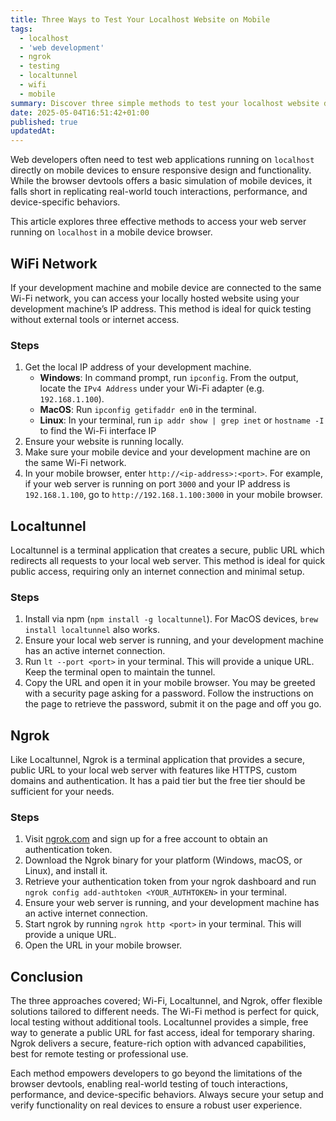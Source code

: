 ```yaml
---
title: Three Ways to Test Your Localhost Website on Mobile
tags:
  - localhost
  - 'web development'
  - ngrok
  - testing
  - localtunnel
  - wifi
  - mobile
summary: Discover three simple methods to test your localhost website directly on mobile devices.
date: 2025-05-04T16:51:42+01:00
published: true
updatedAt:
---
```


Web developers often need to test web applications running on `localhost` directly on mobile devices to ensure responsive design and functionality. While the browser devtools offers a basic simulation of mobile devices, it falls short in replicating real-world touch interactions, performance, and device-specific behaviors.

This article explores three effective methods to access your web server running on `localhost` in a mobile device browser.

## WiFi Network

If your development machine and mobile device are connected to the same Wi-Fi network, you can access your locally hosted website using your development machine’s IP address. This method is ideal for quick testing without external tools or internet access.

### Steps

1. Get the local IP address of your development machine.
   - **Windows**: In command prompt, run `ipconfig`. From the output, locate the `IPv4 Address` under your Wi-Fi adapter (e.g. `192.168.1.100`).
   * **MacOS**: Run `ipconfig getifaddr en0` in the terminal.
   * **Linux**: In your terminal, run `ip addr show | grep inet` or `hostname -I` to find the Wi-Fi interface IP
2. Ensure your website is running locally.
3. Make sure your mobile device and your development machine are on the same Wi-Fi network.
4. In your mobile browser, enter `http://<ip-address>:<port>`. For example, if your web server is running on port `3000` and your IP address is `192.168.1.100`, go to `http://192.168.1.100:3000` in your mobile browser.

## Localtunnel

Localtunnel is a terminal application that creates a secure, public URL which redirects all requests to your local web server. This method is ideal for quick public access, requiring only an internet connection and minimal setup.

### Steps

1. Install via npm (`npm install -g localtunnel`). For MacOS devices, `brew install localtunnel` also works.
2. Ensure your local web server is running, and your development machine has an active internet connection.
3. Run `lt --port <port>` in your terminal. This will provide a unique URL. Keep the terminal open to maintain the tunnel.
4. Copy the URL and open it in your mobile browser. You may be greeted with a security page asking for a password. Follow the instructions on the page to retrieve the password, submit it on the page and off you go.

## Ngrok

Like Localtunnel, Ngrok is a terminal application that provides a secure, public URL to your local web server with features like HTTPS, custom domains and authentication. It has a paid tier but the free tier should be sufficient for your needs.

### Steps

1. Visit [ngrok.com](https://ngrok.com/) and sign up for a free account to obtain an authentication token.
2. Download the Ngrok binary for your platform (Windows, macOS, or Linux), and install it.
3. Retrieve your authentication token from your ngrok dashboard and run `ngrok config add-authtoken <YOUR_AUTHTOKEN>` in your terminal.
4. Ensure your web server is running, and your development machine has an active internet connection.
5. Start ngrok by running `ngrok http <port>` in your terminal. This will provide a unique URL.
6. Open the URL in your mobile browser.

## Conclusion

The three approaches covered; Wi-Fi, Localtunnel, and Ngrok, offer flexible solutions tailored to different needs. The Wi-Fi method is perfect for quick, local testing without additional tools. Localtunnel provides a simple, free way to generate a public URL for fast access, ideal for temporary sharing. Ngrok delivers a secure, feature-rich option with advanced capabilities, best for remote testing or professional use.

Each method empowers developers to go beyond the limitations of the browser devtools, enabling real-world testing of touch interactions, performance, and device-specific behaviors. Always secure your setup and verify functionality on real devices to ensure a robust user experience.
